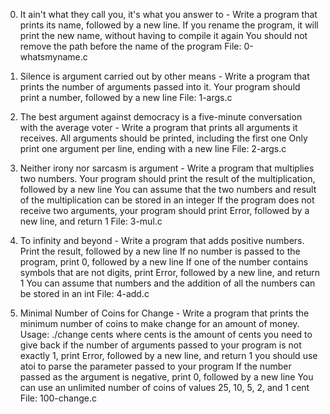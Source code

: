 0. It ain't what they call you, it's what you answer to - Write a program that prints its name, followed by a new line.
If you rename the program, it will print the new name, without having to compile it again
You should not remove the path before the name of the program
File: 0-whatsmyname.c

1. Silence is argument carried out by other means - Write a program that prints the number of arguments passed into it.
Your program should print a number, followed by a new line
File: 1-args.c

2. The best argument against democracy is a five-minute conversation with the average voter - Write a program that prints all arguments it receives.
All arguments should be printed, including the first one
Only print one argument per line, ending with a new line
File: 2-args.c

3. Neither irony nor sarcasm is argument - Write a program that multiplies two numbers.
Your program should print the result of the multiplication, followed by a new line
You can assume that the two numbers and result of the multiplication can be stored in an integer
If the program does not receive two arguments, your program should print Error, followed by a new line, and return 1
File: 3-mul.c

4. To infinity and beyond - Write a program that adds positive numbers.
Print the result, followed by a new line
If no number is passed to the program, print 0, followed by a new line
If one of the number contains symbols that are not digits, print Error, followed by a new line, and return 1
You can assume that numbers and the addition of all the numbers can be stored in an int
File: 4-add.c

5. Minimal Number of Coins for Change - Write a program that prints the minimum number of coins to make change for an amount of money.
Usage: ./change cents
where cents is the amount of cents you need to give back
if the number of arguments passed to your program is not exactly 1, print Error, followed by a new line, and return 1
you should use atoi to parse the parameter passed to your program
If the number passed as the argument is negative, print 0, followed by a new line
You can use an unlimited number of coins of values 25, 10, 5, 2, and 1 cent
File: 100-change.c